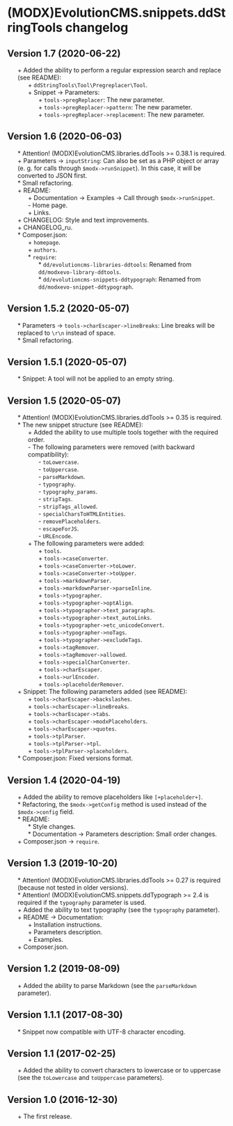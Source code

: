 # (MODX)EvolutionCMS.snippets.ddStringTools changelog


## Version 1.7 (2020-06-22)
* \+ Added the ability to perform a regular expression search and replace (see README):
	* \+ `ddStringTools\Tool\Pregreplacer\Tool`.
	* \+ Snippet → Parameters:
		* \+ `tools->pregReplacer`: The new parameter.
		* \+ `tools->pregReplacer->pattern`: The new parameter.
		* \+ `tools->pregReplacer->replacement`: The new parameter.


## Version 1.6 (2020-06-03)
* \* Attention! (MODX)EvolutionCMS.libraries.ddTools >= 0.38.1 is required.
* \+ Parameters → `inputString`: Can also be set as a PHP object or array (e. g. for calls through `$modx->runSnippet`). In this case, it will be converted to JSON first.
* \* Small refactoring.
* \+ README:
	* \+ Documentation → Examples → Call through `$modx->runSnippet`.
	* \- Home page.
	* \+ Links.
* \+ CHANGELOG: Style and text improvements.
* \+ CHANGELOG_ru.
* \* Composer.json:
	* \+ `homepage`.
	* \+ `authors`.
	* \* `require`:
		* \* `dd/evolutioncms-libraries-ddtools`: Renamed from `dd/modxevo-library-ddtools`.
		* \* `dd/evolutioncms-snippets-ddtypograph`: Renamed from `dd/modxevo-snippet-ddtypograph`.


## Version 1.5.2 (2020-05-07)
* \* Parameters → `tools->charEscaper->lineBreaks`: Line breaks will be replaced to `\r\n` instead of space.
* \* Small refactoring.


## Version 1.5.1 (2020-05-07)
* \* Snippet: A tool will not be applied to an empty string.


## Version 1.5 (2020-05-07)
* \* Attention! (MODX)EvolutionCMS.libraries.ddTools >= 0.35 is required.
* \* The new snippet structure (see README):
	* \+ Added the ability to use multiple tools together with the required order.
	* \- The following parameters were removed (with backward compatibility):
		* \- `toLowercase`.
		* \- `toUppercase`.
		* \- `parseMarkdown`.
		* \- `typography`.
		* \- `typography_params`.
		* \- `stripTags`.
		* \- `stripTags_allowed`.
		* \- `specialCharsToHTMLEntities`.
		* \- `removePlaceholders`.
		* \- `escapeForJS`.
		* \- `URLEncode`.
	* \+ The following parameters were added:
		* \+ `tools`.
		* \+ `tools->caseConverter`.
		* \+ `tools->caseConverter->toLower`.
		* \+ `tools->caseConverter->toUpper`.
		* \+ `tools->markdownParser`.
		* \+ `tools->markdownParser->parseInline`.
		* \+ `tools->typographer`.
		* \+ `tools->typographer->optAlign`.
		* \+ `tools->typographer->text_paragraphs`.
		* \+ `tools->typographer->text_autoLinks`.
		* \+ `tools->typographer->etc_unicodeConvert`.
		* \+ `tools->typographer->noTags`.
		* \+ `tools->typographer->excludeTags`.
		* \+ `tools->tagRemover`.
		* \+ `tools->tagRemover->allowed`.
		* \+ `tools->specialCharConverter`.
		* \+ `tools->charEscaper`.
		* \+ `tools->urlEncoder`.
		* \+ `tools->placeholderRemover`.
* \+ Snippet: The following parameters added (see README):
	* \+ `tools->charEscaper->backslashes`.
	* \+ `tools->charEscaper->lineBreaks`.
	* \+ `tools->charEscaper->tabs`.
	* \+ `tools->charEscaper->modxPlaceholders`.
	* \+ `tools->charEscaper->quotes`.
	* \+ `tools->tplParser`.
	* \+ `tools->tplParser->tpl`.
	* \+ `tools->tplParser->placeholders`.
* \* Composer.json: Fixed versions format.


## Version 1.4 (2020-04-19)
* \+ Added the ability to remove placeholders like `[+placeholder+]`.
* \* Refactoring, the `$modx->getConfig` method is used instead of the `$modx->config` field.
* \* README:
	* \* Style changes.
	* \* Documentation → Parameters description: Small order changes.
* \+ Composer.json → `require`.


## Version 1.3 (2019-10-20)
* \* Attention! (MODX)EvolutionCMS.libraries.ddTools >= 0.27 is required (because not tested in older versions).
* \* Attention! (MODX)EvolutionCMS.snippets.ddTypograph >= 2.4 is required if the `typography` parameter is used.
* \+ Added the ability to text typography (see the `typography` parameter).
* \+ README → Documentation:
	* \+ Installation instructions.
	* \+ Parameters description.
	* \+ Examples.
* \+ Composer.json.


## Version 1.2 (2019-08-09)
* \+ Added the ability to parse Markdown (see the `parseMarkdown` parameter).


## Version 1.1.1 (2017-08-30)
* \* Snippet now compatible with UTF-8 character encoding.


## Version 1.1 (2017-02-25)
* \+ Added the ability to convert characters to lowercase or to uppercase (see the `toLowercase` and `toUppercase` parameters).


## Version 1.0 (2016-12-30)
* \+ The first release.


<link rel="stylesheet" type="text/css" href="https://DivanDesign.ru/assets/files/ddMarkdown.css" />
<style>ul{list-style:none;}</style>